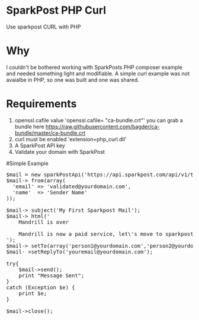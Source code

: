 # SparkPost PHP Curl
Use sparkpost CURL with PHP

# Why
I couldn't be bothered working with SparkPosts PHP composer example and needed something light and modifiable. A simple curl example was not avaialbe in PHP, so one was built and one was shared.

# Requirements
1. openssl.cafile value 'openssl.cafile= "ca-bundle.crt"' you can grab a bundle here https://raw.githubusercontent.com/bagder/ca-bundle/master/ca-bundle.crt
2. curl must be enabled 'extension=php_curl.dll'
3. A SparkPost API key
4. Validate your domain with SparkPost


#Simple Example
<pre>
$mail = new sparkPostApi('https://api.sparkpost.com/api/v1/transmissions','< YOUR API KEY >');
$mail-> from(array(
  'email' => 'validated@yourdomain.com',
  'name'  => 'Sender Name'
));

$mail-> subject('My First Sparkpost Mail');
$mail-> html('
	Mandrill is over<br />
	Mandrill is now a paid service, let\'s move to sparkpost!
');
$mail-> setTo(array('person1@yourdomain.com','person2@yourdomain.com'));
$mail- >setReplyTo('youremail@yourdomain.com');

try{
	$mail->send();
	print "Message Sent";
} 
catch (Exception $e) {
	print $e;	
}

$mail->close();
</pre>



